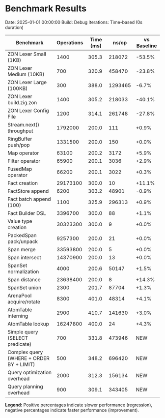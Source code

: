 # Benchmark Results

Date: 2025-01-01 00:00:00
Build: Debug
Iterations: Time-based (0s duration)

| Benchmark | Operations | Time (ms) | ns/op | vs Baseline |
|-----------|------------|-----------|-------|-------------|
| ZON Lexer Small (1KB) | 1400 | 305.3 | 218072 | -53.5% |
| ZON Lexer Medium (10KB) | 700 | 320.9 | 458470 | -23.8% |
| ZON Lexer Large (100KB) | 300 | 388.0 | 1293465 | -6.7% |
| ZON Lexer build.zig.zon | 1400 | 305.2 | 218033 | -40.1% |
| ZON Lexer Config File | 1200 | 314.1 | 261748 | -27.8% |
| Stream.next() throughput | 1792000 | 200.0 | 111 | +0.9% |
| RingBuffer push/pop | 1331500 | 200.0 | 150 | +0.0% |
| Map operator | 63100 | 200.2 | 3172 | +5.9% |
| Filter operator | 65900 | 200.1 | 3036 | +2.9% |
| FusedMap operator | 66200 | 200.1 | 3022 | +0.3% |
| Fact creation | 29173100 | 300.0 | 10 | +11.1% |
| FactStore append | 6200 | 303.2 | 48901 | -0.9% |
| Fact batch append (100) | 1100 | 325.9 | 296313 | +0.9% |
| Fact Builder DSL | 3396700 | 300.0 | 88 | +1.1% |
| Value type creation | 30323300 | 300.0 | 9 | +0.0% |
| PackedSpan pack/unpack | 9257300 | 200.0 | 21 | +0.0% |
| Span merge | 33593800 | 200.0 | 5 | +0.0% |
| Span intersect | 14370900 | 200.0 | 13 | +0.0% |
| SpanSet normalization | 4000 | 200.6 | 50147 | +1.5% |
| Span distance | 23638400 | 200.0 | 8 | +14.3% |
| SpanSet union | 2300 | 201.7 | 87704 | +1.3% |
| ArenaPool acquire/rotate | 8300 | 401.0 | 48314 | +4.1% |
| AtomTable interning | 2900 | 410.7 | 141630 | +3.0% |
| AtomTable lookup | 16247800 | 400.0 | 24 | +4.3% |
| Simple query (SELECT predicate) | 700 | 331.8 | 473946 | NEW |
| Complex query (WHERE + ORDER BY + LIMIT) | 500 | 348.2 | 696420 | NEW |
| Query optimization overhead | 2000 | 312.3 | 156134 | NEW |
| Query planning overhead | 900 | 309.1 | 343405 | NEW |

**Legend:** Positive percentages indicate slower performance (regression), negative percentages indicate faster performance (improvement).
